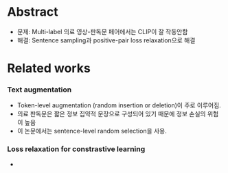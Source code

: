 # Abstract
- 문제: Multi-label 의료 영상-판독문 페어에서는 CLIP이 잘 작동안함
- 해결: Sentence sampling과 positive-pair loss relaxation으로 해결


# Related works
### Text augmentation
- Token-level augmentation (random insertion or deletion)이 주로 이루어짐.
- 의료 판독문은 짧은 정보 집약적 문장으로 구성되어 있기 때문에 정보 손실의 위험이 높음
- 이 논문에서는 sentence-level random selection을 사용.
### Loss relaxation for constrastive learning
- 
